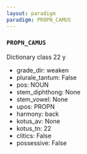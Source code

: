 ```yaml
---
layout: paradigm
paradigm: PROPN_CAMUS
---
```

### ` PROPN_CAMUS `

Dictionary class 22 y
* grade_dir: weaken
* plurale_tantum: False
* pos: NOUN
* stem_diphthong: None
* stem_vowel: None
* upos: PROPN
* harmony: back
* kotus_av: None
* kotus_tn: 22
* clitics: False
* possessive: False

